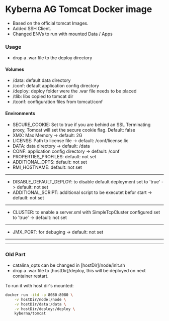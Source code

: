 # Kyberna AG Tomcat Docker image

* Based on the official tomcat Images.
* Added SSH Client.
* Changed ENVs to run with mounted Data / Apps

### Usage
* drop a .war file to the deploy directory

#### Volumes
* /data: default data directory
* /conf: default application config directory
* /deploy: deploy folder were the .war file needs to be placed
* /tlib: libs copied to tomcat dir
* /tconf: configuration files from tomcat/conf

#### Environments
* SECURE_COOKIE: Set to true if you are behind an SSL Terminating proxy, Tomcat will set the secure cookie flag. Default: false
* XMX: Max Memory -> default: 2G
* LICENSE: Path to license file -> default: /conf/license.lic
* DATA: data directory -> default: /data
* CONF: application config directory -> default: /conf
* PROPERTIES_PROFILES: default: not set
* ADDITIONAL_OPTS: default: not set
* RMI_HOSTNAME: default: not set
---
* DISABLE_DEFAULT_DEPLOY: to disable default deployment set to 'true' -> default: not set
* ADDITIONAL_SCRIPT: additional script to be executet befor start -> default: not set
---
* CLUSTER: to enable a server.xml with SimpleTcpCluster configured set to 'true' -> default: not set
---
* JMX_PORT: for debuging -> default: not set
---



---
### Old Part
* catalina_opts can be changed in [hostDir]/node/init.sh
* drop a .war file to [hostDir]/deploy, this will be deployed on next container restart.

To run it with host dir's mounted:

```bash
docker run -itd -p 8080:8080 \
	-v hostDir/node:/node \
	-v hostDir/data:/data \
	-v hostDir/deploy:/deploy \
	kyberna/tomcat
```